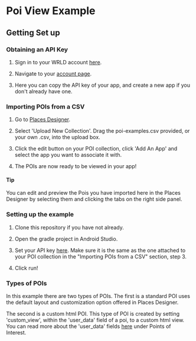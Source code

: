 # Poi View Example

## Getting Set up

### Obtaining an API Key

1. Sign in to your WRLD account [here](https://www.wrld3d.com/).

2. Navigate to your [account page](https://accounts.wrld3d.com/users/sign_in?service=https%3A%2F%2Faccounts.wrld3d.com%2F%23apikeys).

3. Here you can copy the API key of your app, and create a new app if you don't already have one.

### Importing POIs from a CSV

1. Go to [Places Designer](https://mapdesigner.wrld3d.com/poi/latest/).

2. Select 'Upload New Collection'. Drag the poi-examples.csv provided, or your own .csv, into the upload box.

3. Click the edit button on your POI collection, click 'Add An App' and select the app you want to associate it with.

4. The POIs are now ready to be viewed in your app!

#### Tip
You can edit and preview the Pois you have imported here in the Places Designer by selecting them and clicking the tabs on the right side panel.

### Setting up the example

1. Clone this repository if you have not already.

2. Open the gradle project in Android Studio.

3. Set your API key [here](https://github.com/wrld3d/android-api-samples/blob/poi-example/poi-example/app/src/main/java/com/example/androidpoiexample/MainActivity.java#L41). Make sure it is the same as the one attached to your POI collection in the "Importing POIs from a CSV" section, step 3.
4. Click run!

### Types of POIs

In this example there are two types of POIs. The first is a standard POI uses the default layout and customization option offered in Places Designer.

The second is a custom html POI. This type of POI is created by setting 'custom_view', within the 'user_data' field of a poi, to a custom html view. You can read more about the 'user_data' fields [here](https://github.com/wrld3d/wrld-poi-api#points-of-interest) under Points of Interest.
